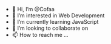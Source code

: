 - 👋 Hi, I’m @Cofaa
- 👀 I’m interested in Web Development 
- 🌱 I’m currently learning JavaScript
- 💞️ I’m looking to collaborate on 
- 📫 How to reach me ...

<!---
Cofaa/Cofaa is a ✨ special ✨ repository because its `README.md` (this file) appears on your GitHub profile.
You can click the Preview link to take a look at your changes.
--->
